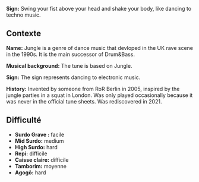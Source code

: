 **Sign:** Swing your fist above your head and shake your body, like dancing to
techno music.

## Contexte

**Name:** Jungle is a genre of dance music that devloped in the UK rave scene in
the 1990s. It is the main successor of Drum&Bass.

**Musical background:** The tune is based on Jungle.

**Sign:** The sign represents dancing to electronic music.

**History:** Invented by someone from RoR Berlin in 2005, inspired by the jungle
parties in a squat in London. Was only played occasionally because it was never
in the official tune sheets. Was rediscovered in 2021.

## Difficulté

* **Surdo Grave :** facile
* **Mid Surdo:** medium
* **High Surdo:** hard
* **Repi:** difficile
* **Caisse claire:** difficile
* **Tamborim:** moyenne
* **Agogô:** hard
